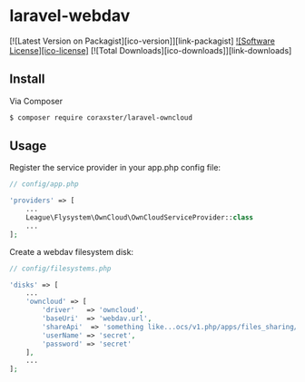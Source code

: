 # laravel-webdav

[![Latest Version on Packagist][ico-version]][link-packagist]
[![Software License][ico-license]](LICENSE.md)
[![Total Downloads][ico-downloads]][link-downloads]

## Install

Via Composer

``` bash
$ composer require coraxster/laravel-owncloud
```

## Usage

Register the service provider in your app.php config file:

``` php
// config/app.php

'providers' => [
    ...
    League\Flysystem\OwnCloud\OwnCloudServiceProvider::class
    ...
];
```

Create a webdav filesystem disk:

``` php
// config/filesystems.php

'disks' => [
	...
	'owncloud' => [
        'driver'   => 'owncloud',
        'baseUri'  => 'webdav.url',
        'shareApi'  => 'something like...ocs/v1.php/apps/files_sharing/api/v1/shares',
        'userName' => 'secret',
        'password' => 'secret'
    ],
	...
];
```